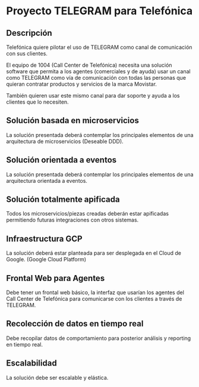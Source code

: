 # Proyecto TELEGRAM para Telefónica

## Descripción

Telefónica quiere pilotar el uso de TELEGRAM como canal de comunicación con sus clientes.

El equipo de 1004 (Call Center de Telefónica) necesita una solución software que permita a los agentes (comerciales y de ayuda) usar un canal como TELEGRAM como vía de comunicación con todas las personas que quieran contratar productos y servicios de la marca Movistar.

También quieren usar este mismo canal para dar soporte y ayuda a los clientes que lo necesiten.

## Solución basada en microservicios

La solución presentada deberá contemplar los principales elementos de una arquitectura de microservicios (Deseable DDD).

## Solución orientada a eventos

La solución presentada deberá contemplar los principales elementos de una arquitectura orientada a eventos.

## Solución totalmente apificada

Todos los microservicios/piezas creadas deberán estar apificadas permitiendo futuras integraciones con otros sistemas.

## Infraestructura GCP

La solución deberá estar planteada para ser desplegada en el Cloud de Google. (Google Cloud Platform)

## Frontal Web para Agentes

Debe tener un frontal web básico, la interfaz que usarían los agentes del Call Center de Telefónica para comunicarse con los clientes a través de TELEGRAM.

## Recolección de datos en tiempo real

Debe recopilar datos de comportamiento para posterior análisis y reporting en tiempo real.

## Escalabilidad

La solución debe ser escalable y elástica.
